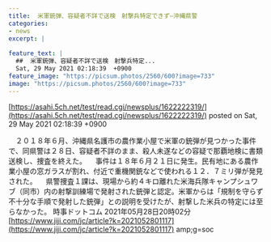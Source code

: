 ```yaml
---
title:  米軍銃弾、容疑者不詳で送検　射撃兵特定できず—沖縄県警  
categories:
- news
excerpt: |
  
feature_text: |
  ##  米軍銃弾、容疑者不詳で送検　射撃兵特定...
  Sat, 29 May 2021 02:18:39  +0900
feature_image: "https://picsum.photos/2560/600?image=733"
image: "https://picsum.photos/2560/600?image=733"
---
```


[https://asahi.5ch.net/test/read.cgi/newsplus/1622222319/](https://asahi.5ch.net/test/read.cgi/newsplus/1622222319/)
posted on Sat, 29 May 2021 02:18:39  +0900

<!--more-->

　２０１８年６月、沖縄県名護市の農作業小屋で米軍の銃弾が見つかった事件で、同県警は２８日、容疑者不詳のまま、殺人未遂などの容疑で那覇地検に書類送検し、捜査を終えた。 　事件は１８年６月２１日に発生。民有地にある農作業小屋の窓ガラスが割れ、付近で重機関銃などで使われる１２．７ミリ弾が発見された。 　県警捜査１課は、現場から約４キロ離れた米海兵隊キャンプシュワブ（同市）内の射撃訓練場で発射された銃弾と認定。米軍からは「規制を守らず不十分な手順で発射した銃弾」との説明を受けたが、射撃した米兵の特定には至らなかった。 時事ドットコム 2021年05月28日20時02分 [https://www.jiji.com/jc/article?k=2021052801117](https://www.jiji.com/jc/article?k=2021052801117) amp;g=soc
